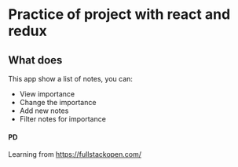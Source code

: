 # Practice of project with react and redux


## What does

This app show a list of notes, you can:
- View importance
- Change the importance
- Add new notes
- Filter notes for importance

#### PD

Learning from https://fullstackopen.com/